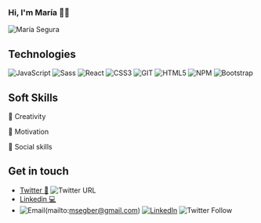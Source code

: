 ### Hi, I'm María 👋✨
![María Segura](https://user-images.githubusercontent.com/65560127/91167925-04bae080-e6d5-11ea-864d-644717d3e6d3.gif)

## Technologies
![JavaScript](https://img.shields.io/badge/-JavaScript-%23694640?logo=javascript)
![Sass](https://img.shields.io/badge/-Sass-%23f89d71?logo=sass)
![React](https://img.shields.io/badge/-React-%23353b35?logo=react)
![CSS3](https://img.shields.io/badge/-CSS3-%23748074?logo=css3)
![GIT](https://img.shields.io/badge/-Git-%23694640?logo=git)
![HTML5](https://img.shields.io/badge/-HTML5-%23f89d71?logo=html5)
![NPM](https://img.shields.io/badge/-npm-%23353b35?logo=npm)
![Bootstrap](https://img.shields.io/badge/-Bootstrap-%23748074?logo=bootstrap)

## Soft Skills

🎨 Creativity

💪 Motivation

🙋 Social skills



## Get in touch 

- [Twitter 📱](https://twitter.com/MariaesSegura)
![Twitter URL](https://img.shields.io/twitter/url?style=social&url=https%3A%2F%2Ftwitter.com%2FMariaesSegura)
- [Linkedin 💻](https://www.linkedin.com/in/seguramaria/)
- ![Email](https://img.shields.io/badge/-Email-%23694640)(mailto:msegber@gmail.com)
<a href="https://www.linkedin.com/in/seguramaria/" target="_blank"><img alt="LinkedIn" src="https://img.shields.io/badge/-LinkedIn-0077B5?style=flat-square&logo=Linkedin&logoColor=white"></a>
![Twitter Follow](https://img.shields.io/twitter/follow/MariaesSegura?logoColor=%23694640&style=social)

